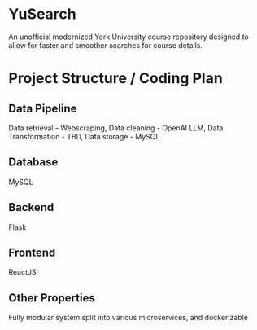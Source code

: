 # YuSearch
An unofficial modernized York University course repository designed to allow for faster and smoother searches for course details. 

# Project Structure / Coding Plan

## Data Pipeline
Data retrieval - Webscraping,
Data cleaning - OpenAI LLM,
Data Transformation - TBD,
Data storage - MySQL

## Database
MySQL

## Backend 
Flask 

## Frontend
ReactJS

## Other Properties
Fully modular system split into various microservices, and dockerizable
